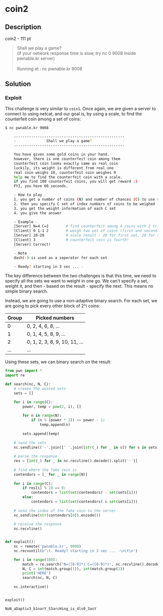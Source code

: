 # coin2

## Description

coin2 - 111 pt

> Shall we play a game? <br>
> (if your network response time is slow, try nc 0 9008 inside pwnable.kr server) <br> <br>
> Running at : nc pwnable.kr 9008

## Solution

### Exploit

This challenge is very similar to `coin1`. Once again, we are given a server to connect to using netcat, and our goal is, by using a scale, to find the counterfeit coin among a set of coins:

```bash
$ nc pwnable.kr 9008

    ---------------------------------------------------
    -              Shall we play a game?              -
    ---------------------------------------------------

    You have given some gold coins in your hand.
    however, there is one counterfeit coin among them
    counterfeit coin looks exactly same as real coin
    luckily, its weight is different from real one
    real coin weighs 10, counterfeit coin weighes 9
    help me to find the counterfeit coin with a scale.
    if you find 100 counterfeit coins, you will get reward :)
    FYI, you have 60 seconds.

    - How to play - 
    1. you get a number of coins (N) and number of chances (C) to use scale
    2. then you specify C set of index numbers of coins to be weighed
    3. you get the weight information of each C set
    4. you give the answer

    - Example -
    [Server] N=4 C=2        # find counterfeit among 4 coins with 2 trial
    [Client] 0 1-1 2        # weigh two set of coins (first and second), (second and third)
    [Server] 20-20          # scale result : 20 for first set, 20 for second set
    [Client] 3              # counterfeit coin is fourth!
    [Server] Correct!

    - Note - 
    dash(-) is used as a seperator for each set

    - Ready? starting in 3 sec ... -
```

The key difference between the two challenges is that this time, we need to specify all the sets we want to weight in one go. We can't specify a set, weight it, and then - based on the result - specify the next. This means no simple binary search.

Instead, we are going to use a non-adaptive binary search. For each set, we are going to pick every other block of 2^i coins:

| Group | Picked numbers |
|----------|-------------|
| 0 | 0, 2, 4, 6, 8, ... |
| 1 | 0, 1, 4, 5, 8, 9, ... |
| 2 | 0, 1, 2, 3, 8, 9, 10, 11, ... |
| ... | ... |

Using these sets, we can binary search on the result:

```python
from pwn import *
import re

def search(nc, N, C):
    # create the wanted sets
    sets = []

    for i in range(C):
        power, temp = pow(2, i), []
        
        for n in range(N):
            if (n % (power * 2)) <= power - 1:
                temp.append(n)
            
        sets.append(temp)
    
    # send the sets
    nc.sendline(('-'.join([' '.join([str(_) for _ in s]) for s in sets])).encode())
    
    # parse the response
    res = [int(_) for _ in nc.recvline().decode().split('-')]
    
    # find where the fake coin is
    contendors = [_ for _ in range(N)]
    
    for i in range(C):
        if res[i] % 10 == 0:
            contendors = list(set(contendors) - set(sets[i]))
        else:
            contendors = list(set(contendors) & set(sets[i]))
            
    # send the index of the fake coin to the server
    nc.sendline(str(contendors[0]).encode())
    
    # receive the response
    nc.recvline()


def exploit():
    nc = remote('pwnable.kr', 9008)
    nc.recvuntil(b'\t- Ready? starting in 3 sec ... -\n\t\n')

    for i in range(100):
        match = re.search('N=([0-9]*) C=([0-9]*)', nc.recvline().decode())
        N, C = int(match.group(1)), int(match.group(2))
        print('HERE')
        search(nc, N, C)
        
    nc.interactive()


exploit()
```

```bash
NoN_aDaptiv3_b1narY_S3arcHing_is_4ls0_3asY
```